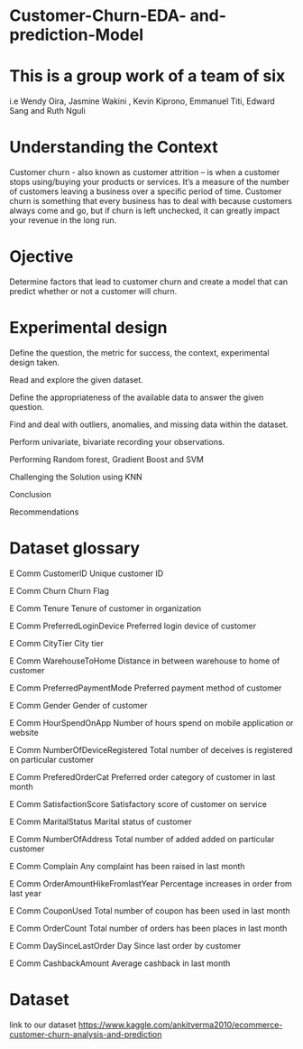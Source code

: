 # Customer-Churn-EDA- and-prediction-Model

# This is a group work of a team of six
i.e Wendy Oira, Jasmine Wakini , Kevin Kiprono, Emmanuel Titi, Edward Sang and Ruth Nguli

# Understanding the Context
Customer churn - also known as customer attrition – is when a customer stops using/buying your products or services.
It’s a measure of the number of customers leaving a business over a specific period of time.
Customer churn is something that every business has to deal with because customers always come and go, but if churn is left unchecked, it can greatly impact your revenue in the long run.

# Ojective
Determine factors that lead to customer churn and create  a model that can predict whether or not a customer will churn.

# Experimental design
Define the question, the metric for success, the context, experimental design taken.

Read and explore the given dataset.

Define the appropriateness of the available data to answer the given question.

Find and deal with outliers, anomalies, and missing data within the dataset.

Perform univariate, bivariate recording your observations.

Performing Random forest, Gradient Boost and SVM 

Challenging the Solution using KNN

Conclusion

Recommendations

# Dataset glossary
E Comm CustomerID Unique customer ID

E Comm Churn Churn Flag

E Comm Tenure Tenure of customer in organization

E Comm PreferredLoginDevice Preferred login device of customer

E Comm CityTier City tier

E Comm WarehouseToHome Distance in between warehouse to home of customer

E Comm PreferredPaymentMode Preferred payment method of customer

E Comm Gender Gender of customer

E Comm HourSpendOnApp Number of hours spend on mobile application or website

E Comm NumberOfDeviceRegistered Total number of deceives is registered on particular customer

E Comm PreferedOrderCat Preferred order category of customer in last month

E Comm SatisfactionScore Satisfactory score of customer on service

E Comm MaritalStatus Marital status of customer

E Comm NumberOfAddress Total number of added added on particular customer

E Comm Complain Any complaint has been raised in last month

E Comm OrderAmountHikeFromlastYear Percentage increases in order from last year

E Comm CouponUsed Total number of coupon has been used in last month

E Comm OrderCount Total number of orders has been places in last month

E Comm DaySinceLastOrder Day Since last order by customer

E Comm CashbackAmount Average cashback in last month

# Dataset
link to our dataset https://www.kaggle.com/ankitverma2010/ecommerce-customer-churn-analysis-and-prediction
